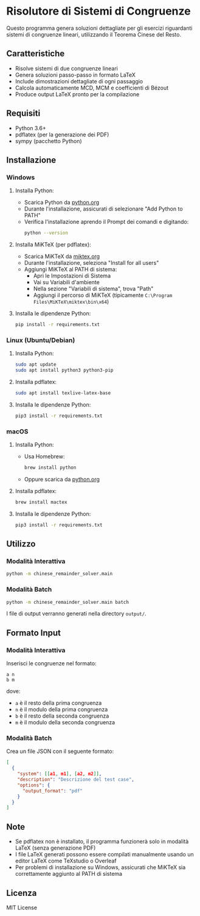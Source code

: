# Risolutore di Sistemi di Congruenze

Questo programma genera soluzioni dettagliate per gli esercizi riguardanti sistemi di congruenze lineari, utilizzando il Teorema Cinese del Resto. 

## Caratteristiche

- Risolve sistemi di due congruenze lineari
- Genera soluzioni passo-passo in formato LaTeX
- Include dimostrazioni dettagliate di ogni passaggio
- Calcola automaticamente MCD, MCM e coefficienti di Bézout
- Produce output LaTeX pronto per la compilazione

## Requisiti

- Python 3.6+
- pdflatex (per la generazione dei PDF)
- sympy (pacchetto Python)

## Installazione

### Windows

1. Installa Python:
   - Scarica Python da [python.org](https://www.python.org/downloads/)
   - Durante l'installazione, assicurati di selezionare "Add Python to PATH"
   - Verifica l'installazione aprendo il Prompt dei comandi e digitando:
     ```bash
     python --version
     ```

2. Installa MiKTeX (per pdflatex):
   - Scarica MiKTeX da [miktex.org](https://miktex.org/download)
   - Durante l'installazione, seleziona "Install for all users"
   - Aggiungi MiKTeX al PATH di sistema:
     - Apri le Impostazioni di Sistema
     - Vai su Variabili d'ambiente
     - Nella sezione "Variabili di sistema", trova "Path"
     - Aggiungi il percorso di MiKTeX (tipicamente `C:\Program Files\MiKTeX\miktex\bin\x64`)

3. Installa le dipendenze Python:
   ```bash
   pip install -r requirements.txt
   ```

### Linux (Ubuntu/Debian)

1. Installa Python:
   ```bash
   sudo apt update
   sudo apt install python3 python3-pip
   ```

2. Installa pdflatex:
   ```bash
   sudo apt install texlive-latex-base
   ```

3. Installa le dipendenze Python:
   ```bash
   pip3 install -r requirements.txt
   ```

### macOS

1. Installa Python:
   - Usa Homebrew:
     ```bash
     brew install python
     ```
   - Oppure scarica da [python.org](https://www.python.org/downloads/)

2. Installa pdflatex:
   ```bash
   brew install mactex
   ```

3. Installa le dipendenze Python:
   ```bash
   pip3 install -r requirements.txt
   ```

## Utilizzo

### Modalità Interattiva

```bash
python -m chinese_remainder_solver.main
```

### Modalità Batch

```bash
python -m chinese_remainder_solver.main batch
```

I file di output verranno generati nella directory `output/`.

## Formato Input

### Modalità Interattiva
Inserisci le congruenze nel formato:
```
a n
b m
```
dove:
- `a` è il resto della prima congruenza
- `n` è il modulo della prima congruenza
- `b` è il resto della seconda congruenza
- `m` è il modulo della seconda congruenza

### Modalità Batch
Crea un file JSON con il seguente formato:
```json
[
  {
    "system": [[a1, m1], [a2, m2]],
    "description": "Descrizione del test case",
    "options": {
      "output_format": "pdf"
    }
  }
]
```

## Note

- Se pdflatex non è installato, il programma funzionerà solo in modalità LaTeX (senza generazione PDF)
- I file LaTeX generati possono essere compilati manualmente usando un editor LaTeX come TeXstudio o Overleaf
- Per problemi di installazione su Windows, assicurati che MiKTeX sia correttamente aggiunto al PATH di sistema

## Licenza

MIT License